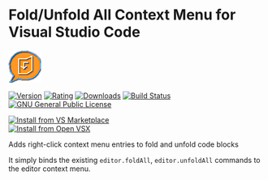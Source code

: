 # Fold/Unfold All Context Menu for Visual Studio Code

[![logo](./icon.png?raw=true)](https://github.com/RenanMsV/fold-unfold-all-context-menu-vscode)

[![Version](https://img.shields.io/visual-studio-marketplace/v/Renan-MsV.fold-unfold-all-context-menu.svg?logo=visual%20studio%20code)](https://marketplace.visualstudio.com/items?itemName=Renan-MsV.fold-unfold-all-context-menu)
[![Rating](https://img.shields.io/visual-studio-marketplace/stars/Renan-MsV.fold-unfold-all-context-menu.svg?logo=visual%20studio%20code)](https://marketplace.visualstudio.com/items?itemName=Renan-MsV.fold-unfold-all-context-menu)
[![Downloads](https://img.shields.io/visual-studio-marketplace/d/Renan-MsV.fold-unfold-all-context-menu.svg?logo=visual%20studio%20code)](https://marketplace.visualstudio.com/items?itemName=Renan-MsV.fold-unfold-all-context-menu)
[![Build Status](https://img.shields.io/travis/com/RenanMsV/fold-unfold-all-context-menu-vscode?logo=travis)](https://travis-ci.com/RenanMsV/fold-unfold-all-context-menu-vscode)
[![GNU General Public License](https://img.shields.io/github/license/RenanMsV/fold-unfold-all-context-menu-vscode?logo=github)](http://www.gnu.org/licenses/gpl-3.0.en.html)

[![Install from VS Marketplace](https://img.shields.io/badge/Install-VS%20Marketplace-blue?style=for-the-badge&logo=vs-code)](https://marketplace.visualstudio.com/items?itemName=Renan-MsV.fold-unfold-all-context-menu)  
[![Install from Open VSX](https://img.shields.io/badge/Install-Open%20VSX-purple?style=for-the-badge&logo=vs-code)](https://open-vsx.org/extension/Renan-MsV/fold-unfold-all-context-menu)

Adds right-click context menu entries to fold and unfold code blocks

It simply binds the existing `editor.foldAll`, `editor.unfoldAll` commands to the editor context menu.
